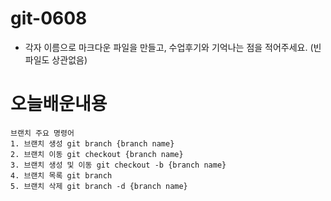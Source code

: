 # git-0608

- 각자 이름으로 마크다운 파일을 만들고, 수업후기와 기억나는 점을 적어주세요. (빈 파일도 상관없음)

# 오늘배운내용
```
브랜치 주요 명령어
1. 브랜치 생성 git branch {branch name}
2. 브랜치 이동 git checkout {branch name}
3. 브랜치 생성 및 이동 git checkout -b {branch name}
4. 브랜치 목록 git branch
5. 브랜치 삭제 git branch -d {branch name}
```